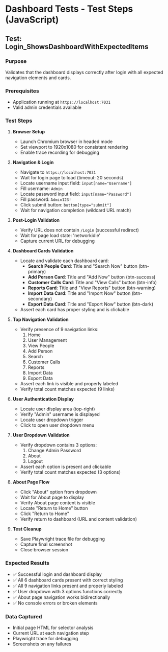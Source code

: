 # Dashboard Tests - Test Steps (JavaScript)

## Test: Login_ShowsDashboardWithExpectedItems

### Purpose
Validates that the dashboard displays correctly after login with all expected navigation elements and cards.

### Prerequisites
- Application running at `https://localhost:7031`
- Valid admin credentials available

### Test Steps

1. **Browser Setup**
   - Launch Chromium browser in headed mode
   - Set viewport to 1920x1080 for consistent rendering
   - Enable trace recording for debugging

2. **Navigation & Login**
   - Navigate to `https://localhost:7031`
   - Wait for login page to load (timeout: 20 seconds)
   - Locate username input field: `input[name="Username"]`
   - Fill username: `Admin`
   - Locate password input field: `input[name="Password"]`
   - Fill password: `Admin123!`
   - Click submit button: `button[type="submit"]`
   - Wait for navigation completion (wildcard URL match)

3. **Post-Login Validation**
   - Verify URL does not contain `/Login` (successful redirect)
   - Wait for page load state: 'networkidle'
   - Capture current URL for debugging

4. **Dashboard Cards Validation**
   - Locate and validate each dashboard card:
     - **Search People Card**: Title and "Search Now" button (btn-primary)
     - **Add Person Card**: Title and "Add Now" button (btn-success)
     - **Customer Calls Card**: Title and "View Calls" button (btn-info)
     - **Reports Card**: Title and "View Reports" button (btn-warning)
     - **Import Data Card**: Title and "Import Now" button (btn-secondary)
     - **Export Data Card**: Title and "Export Now" button (btn-dark)
   - Assert each card has proper styling and is clickable

5. **Top Navigation Validation**
   - Verify presence of 9 navigation links:
     1. Home
     2. User Management
     3. View People
     4. Add Person
     5. Search
     6. Customer Calls
     7. Reports
     8. Import Data
     9. Export Data
   - Assert each link is visible and properly labeled
   - Verify total count matches expected (9 links)

6. **User Authentication Display**
   - Locate user display area (top-right)
   - Verify "Admin" username is displayed
   - Locate user dropdown trigger
   - Click to open user dropdown menu

7. **User Dropdown Validation**
   - Verify dropdown contains 3 options:
     1. Change Admin Password
     2. About
     3. Logout
   - Assert each option is present and clickable
   - Verify total count matches expected (3 options)

8. **About Page Flow**
   - Click "About" option from dropdown
   - Wait for About page to display
   - Verify About page content is visible
   - Locate "Return to Home" button
   - Click "Return to Home"
   - Verify return to dashboard (URL and content validation)

9. **Test Cleanup**
   - Save Playwright trace file for debugging
   - Capture final screenshot
   - Close browser session

### Expected Results
- ✅ Successful login and dashboard display
- ✅ All 6 dashboard cards present with correct styling
- ✅ All 9 navigation links present and properly labeled
- ✅ User dropdown with 3 options functions correctly
- ✅ About page navigation works bidirectionally
- ✅ No console errors or broken elements

### Data Captured
- Initial page HTML for selector analysis
- Current URL at each navigation step
- Playwright trace for debugging
- Screenshots on any failures